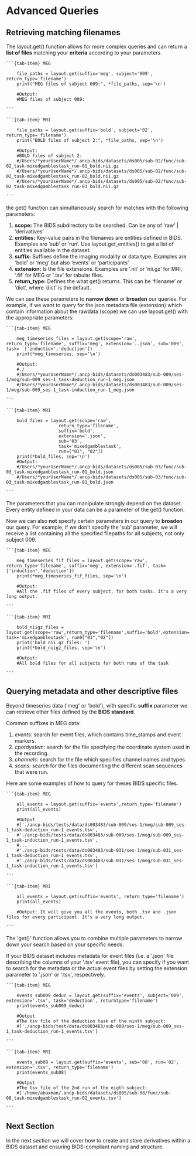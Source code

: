 # Advanced Queries

## Retrieving matching filenames

The layout.get() function allows for more complex queries and can return a **list of files** matching your **criteria** according to your parameters.


````{tab-set}
```{tab-item} MEG

    file_paths = layout.get(suffix='meg', subject='009', return_type='filename')
    print("MEG files of subject 009:", *file_paths, sep='\n')

    #Output:
    #MEG files of subject 009:

```

```{tab-item} MRI

    file_paths = layout.get(suffix='bold', subject='02', return_type='filename')
    print("BOLD files of subject 2:", *file_paths, sep='\n')

    #Output:
    #BOLD files of subject 2:
    #/Users/*yourUserName*/.ancp-bids/datasets/ds005/sub-02/func/sub-02_task-mixedgamblestask_run-01_bold.nii.gz
    #/Users/*yourUserName*/.ancp-bids/datasets/ds005/sub-02/func/sub-02_task-mixedgamblestask_run-02_bold.nii.gz
    #/Users/*yourUserName*/.ancp-bids/datasets/ds005/sub-02/func/sub-02_task-mixedgamblestask_run-03_bold.nii.gz

```
````

the get() function can simultaneously search for matches with the following parameters:

1. **scope:** The BIDS subdirectory to be searched. Can be any of ‘raw’ | ‘derivatives’
2. **entities:** Key-value pairs in the filenames are entities defined in BIDS. Examples are ‘sub’ or ‘run’. Use layout.get_entities() to get a list of entities available in the dataset.
3. **suffix:** Suffixes define the imaging modality or data type. Examples are ‘bold’ or ‘meg’ but also ‘events’ or ‘participants’
4. **extension:** Is the file extensions. Examples are ‘.nii’ or ‘nii.gz’ for MRI, ‘.fif’ for MEG or '.tsv' for tabular files.
5. **return_type:** Defines the what get() returns. This can be ‘filename’ or ‘dict’, where ‘dict’ is the default.

We can use these parameters to **narrow down** or **broaden** our queries. For example, if we want to query for the json metadata file (extension) which contain information about the rawdata (scope) we can use layout.get() with the appropriate parameters:

````{tab-set}
```{tab-item} MEG

    meg_timeseries_files = layout.get(scope='raw', return_type='filename', suffix='meg', extension='..json', sub='009', task=  ['induction','deduction'])
    print(*meg_timeseries, sep='\n')

    #Output:
    #./
    #/Users/*yourUserName*/.ancp-bids/datasets/ds003483/sub-009/ses-1/meg/sub-009_ses-1_task-deduction_run-1_meg.json
    #/Users/*yourUserName*/.ancp-bids/datasets/ds003483/sub-009/ses-1/meg/sub-009_ses-1_task-induction_run-1_meg.json

```

```{tab-item} MRI

    bold_files = layout.get(scope='raw',
                    return_type='filename',
                    suffix='bold',
                    extension='.json',
                    sub='03',
                    task='mixedgamblestask',
                    run=["01", "02"])
    print(*bold_files, sep='\n')
    #Output:
    #/Users/*yourUserName*/.ancp-bids/datasets/ds005/sub-03/func/sub-03_task-mixedgamblestask_run-01_bold.json
    #/Users/*yourUserName*/.ancp-bids/datasets/ds005/sub-03/func/sub-03_task-mixedgamblestask_run-02_bold.json

```
````

The parameters that you can manipulate strongly depend on the dataset. Every entity defined in your data can be a parameter of the get() function.

Now we can also **not** specify certain parameters in our query to **broaden** our query. For example, if we don’t specify the 'sub' parameter, we will receive a list containing all the specified filepaths for all subjects, not only subject 009.


````{tab-set}
```{tab-item} MEG

    meg_timeseries_fif_files = layout.get(scope='raw', return_type='filename', suffix='meg', extension='.fif', task=['induction','deduction'])
    print(*meg_timeseries_fif_files, sep='\n')

    #Output:
    #All the .fif files of every subject, for both tasks. It's a very long output.

```

```{tab-item} MRI

    bold_niigz_files = layout.get(scope='raw',return_type='filename',suffix='bold',extension='.nii.gz', task='mixedgamblestask', run0["01","02"])
    print('bold nii.gz files: ')
    print(*bold_niigz_files, sep='\n')

    #Output:
    #All bold files for all subjects for both runs of the task

```
````

## Querying metadata and other descriptive files
Beyond timeseries data ('meg' or 'bold'), with specific **suffix** parameter we can retrieve other files defined by the **BIDS standard**. 

Common suffixes in MEG data:
1. *events:* search for event files, which contains time_stamps and event markers.
2. *cpordystem:* search for the file specifying the coordinate system used in the recording.
3. *channels:* search for the file which specifies channel names and types.
4. *scans:* search for the files documenting the different scan sequences that were run.

Here are some examples of how to query for theses BIDS specific files. 


````{tab-set}
```{tab-item} MEG

    all_events = layout.get(suffix='events',return_type='filename')
    print(all_events)

    #Output
    #['./ancp-bids/tests/data/ds003483/sub-009/ses-1/meg/sub-009_ses-1_task-deduction_run-1_events.tsv',
    #'./ancp-bids/tests/data/ds003483/sub-009/ses-1/meg/sub-009_ses-1_task-induction_run-1_events.tsv',
    #...
    #'./ancp-bids/tests/data/ds003483/sub-031/ses-1/meg/sub-031_ses-1_task-deduction_run-1_events.tsv',
    #'./ancp-bids/tests/data/ds003483/sub-031/ses-1/meg/sub-031_ses-1_task-induction_run-1_events.tsv']

```

```{tab-item} MRI

    all_events = layout.get(suffix='events', return_type='filename')
    print(all_events)

    #Output: It will give you all the events, both .tsv and .json files for every participant. It's a very long output.

```
````

The 'get()' function allows you to combine multiple parameters to narrow down your search based on your specific needs.

If your BIDS dataset includes metadata for event files (i.e. a '.json' file describing the columns of your '.tsv' event file), you can specify if you want to search for the metadata or the actual event files by setting the extension parameter to '.json' or '.tsv', respectively.


````{tab-set}
```{tab-item} MEG

    events_sub009_deduc = layout.get(suffix='events', subject='009', extension='.tsv', task='deduction', returntype='filename')
    print(events_sub009_deduc)

    #Output
    #The tsv file of the deduction task of the ninth subject: 
    #['./ancp-bids/test/data/ds003483/sub-009/ses-1/meg/sub-009_ses-1_task-deduction_run-1_events.tsv']

```

```{tab-item} MRI

    events_sub08 = layout.get(suffix='events', sub='08', run='02', extension='.tsv', return_type='filename')
    print(events_sub08)

    #Output
    #The tsv file of the 2nd run of the eigth subject: 
    #['/home/abaxman/.ancp-bids/datasets/ds005/sub-08/func/sub-08_task-mixedgamblestask_run-02_events.tsv']

```
````

## Next Section
In the next section we will cover how to create and store derivatives within a BIDS dataset and ensuring BIDS-compliant naming and structure.
    

